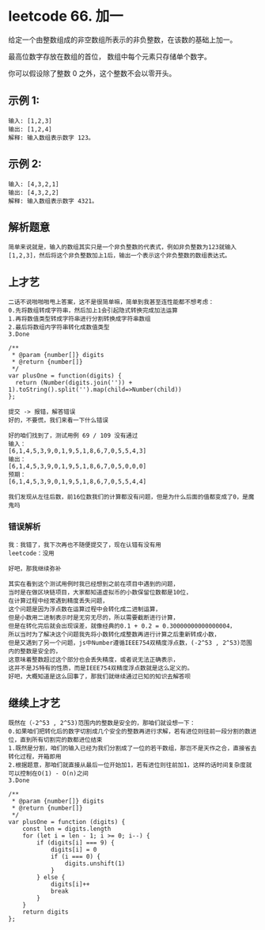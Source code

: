 # leetcode 66. 加一
给定一个由整数组成的非空数组所表示的非负整数，在该数的基础上加一。

最高位数字存放在数组的首位， 数组中每个元素只存储单个数字。

你可以假设除了整数 0 之外，这个整数不会以零开头。

## 示例 1:

    输入: [1,2,3]
    输出: [1,2,4]
    解释: 输入数组表示数字 123。

## 示例 2:

    输入: [4,3,2,1]
    输出: [4,3,2,2]
    解释: 输入数组表示数字 4321。

## 解析题意

    简单来说就是，输入的数组其实只是一个非负整数的代表式，例如非负整数为123就输入[1,2,3]，然后将这个非负整数加上1后，输出一个表示这个非负整数的数组表达式。

## 上才艺

    二话不说啪啪啪甩上答案，这不是很简单嘛，简单到我甚至连性能都不想考虑：
    0.先将数组转成字符串，然后加上1会引起隐式转换完成加法运算
    1.再将数值类型转成字符串进行分割转换成字符串数组
    2.最后将数组内字符串转化成数值类型
    3.Done

```
/**
 * @param {number[]} digits
 * @return {number[]}
 */
var plusOne = function(digits) {
  return (Number(digits.join('')) + 1).toString().split('').map(child=>Number(child))
};
```

    提交 -> 报错，解答错误
    好的，不要慌，我们来看一下什么错误

    好的咱们找到了，测试用例 69 / 109 没有通过
    输入：
    [6,1,4,5,3,9,0,1,9,5,1,8,6,7,0,5,5,4,3]
    输出：
    [6,1,4,5,3,9,0,1,9,5,1,8,6,7,0,5,0,0,0]
    预期：
    [6,1,4,5,3,9,0,1,9,5,1,8,6,7,0,5,5,4,4]

    我们发现从左往后数，前16位数我们的计算都没有问题，但是为什么后面的值都变成了0，是魔鬼吗

### 错误解析

    我：我错了，我下次再也不随便提交了，现在认错有没有用
    leetcode：没用

    好吧，那我继续弥补

    其实在看到这个测试用例时我已经想到之前在项目中遇到的问题，
    当时是在做区块链项目，大家都知道虚拟币的小数保留位数都是10位，
    在计算过程中经常遇到精度丢失问题，
    这个问题是因为浮点数在运算过程中会转化成二进制运算，
    但是小数用二进制表示时是无穷无尽的，所以需要截断进行计算，
    但是在转化完后就会出现误差，就像经典的0.1 + 0.2 = 0.30000000000000004，
    所以当时为了解决这个问题我先将小数转化成整数再进行计算之后重新转成小数，
    但是又遇到了另一个问题，js中Number遵循IEEE754双精度浮点数，(-2^53 , 2^53)范围内的整数是安全的，
    这意味着整数超过这个部分也会丢失精度，或者说无法正确表示，
    这并不是JS特有的性质，而是IEEE754双精度浮点数就是这么定义的。
    好吧，大概知道是这么回事了，那我们就继续通过已知的知识去解答呗

## 继续上才艺

    既然在（-2^53 , 2^53)范围内的整数是安全的，那咱们就设想一下：
    0.如果咱们把转化后的数字切割成几个安全的整数再进行求解，若有进位则往前一段分割的数进位，直到所有切割完的数都进位结束
    1.既然是分割，咱们的输入已经为我们分割成了一位的若干数组，那岂不是天作之合，直接省去转化过程，开箱即用
    2.根据题意，那咱们就直接从最后一位开始加1，若有进位则往前加1，这样的话时间复杂度就可以控制在O(1) - O(n)之间
    3.Done
```
/**
 * @param {number[]} digits
 * @return {number[]}
 */
var plusOne = function (digits) {
    const len = digits.length
    for (let i = len - 1; i >= 0; i--) {
        if (digits[i] === 9) {
            digits[i] = 0
            if (i === 0) {
                digits.unshift(1)
            }
        } else {
            digits[i]++
            break
        }
    }
    return digits
};
```


